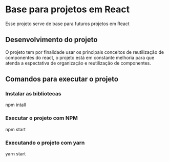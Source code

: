 # Base para projetos em React

Esse projeto serve de base para futuros projetos em React

## Desenvolvimento do projeto

O projeto tem por finalidade usar os principais conceitos de reutilização de componentes do react,
 o projeto está em constante melhoria para que atenda a espectativa de organização e reutilização de componentes.

## Comandos para executar o projeto

### Instalar as bibliotecas
 npm intall
### Executar o projeto com NPM
npm start

### Executando o projeto com yarn
yarn start